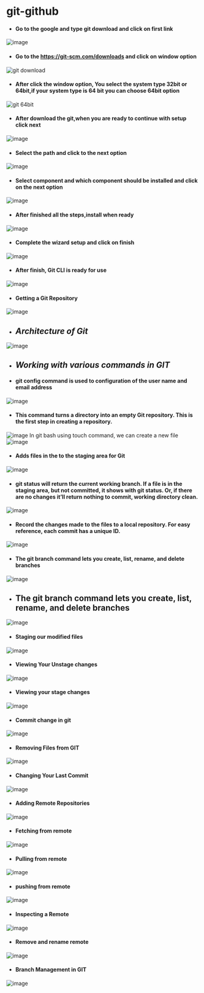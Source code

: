 # git-github
- #### Go to the google and type git download and click on first link
![image](https://user-images.githubusercontent.com/103019032/162666260-9ce91114-9117-4755-b89c-d6e79f6e7c1e.png)
- #### Go to the https://git-scm.com/downloads and click on window option
![git download](https://user-images.githubusercontent.com/103019032/162666684-29739915-becb-43d6-9ce4-e08ec97b9a42.PNG)
- #### After click the window option, You select the system type 32bit or 64bit,if your system type is 64 bit you can choose 64bit option
![git 64bit](https://user-images.githubusercontent.com/103019032/162667117-98ee9495-f59a-4adb-bef1-37a045ce531d.PNG)
- #### After download the git,when you are ready to continue with setup click next
![image](https://user-images.githubusercontent.com/103019032/162667495-5457924c-f15f-4b41-a835-12a0346df72d.png)
- #### Select the path and click to the next option
![image](https://user-images.githubusercontent.com/103019032/162667600-1eb67fe3-3c1a-4505-a9fb-ab89e3ec8d12.png)
- #### Select component and which component should be installed and click on the next option
![image](https://user-images.githubusercontent.com/103019032/162667942-e6d4851d-9910-40e6-bd8f-0d7293dcc6a8.png)
- #### After finished all the steps,install when ready
![image](https://user-images.githubusercontent.com/103019032/162668424-ce010416-f801-4064-a220-ea31601219d0.png)
- #### Complete the wizard setup and click on finish
![image](https://user-images.githubusercontent.com/103019032/162668623-cf8013c0-6294-4e13-a85a-34496e7e1bdf.png)
- #### After finish, Git CLI is ready for use
![image](https://user-images.githubusercontent.com/103019032/162668949-c5e15e0e-9087-4893-9493-ee73e0814553.png)
- #### Getting a Git Repository 
![image](https://user-images.githubusercontent.com/103019032/162670072-6a045c92-1078-43e2-af9c-2a9b4a796762.png)
- ## *Architecture of Git*
![image](https://user-images.githubusercontent.com/103019032/162670600-5d1d4fd8-d0ce-43c9-bf75-5ba2064da6e7.png)
- ## *Working with various commands in GIT* 
- #### git config command is used to configuration of the user name and email address
![image](https://user-images.githubusercontent.com/103019032/162672290-2e18fc54-5359-4d96-a630-4d0f47f61c17.png)
- #### This command turns a directory into an empty Git repository. This is the first step in creating a repository.
![image](https://user-images.githubusercontent.com/103019032/162672739-7a9f3a78-68e5-4c5c-8242-a9ea2acadb03.png)
In git bash using touch command, we can create a new file
![image](https://user-images.githubusercontent.com/103019032/162673164-edccd227-9eba-481f-bc22-3d1609dc9b0d.png)
- #### Adds files in the to the staging area for Git
![image](https://user-images.githubusercontent.com/103019032/162674320-b6c33b98-af8b-4ca9-b9c2-f73e05ac48bf.png)
- #### git status will return the current working branch. If a file is in the staging area, but not committed, it shows with git status. Or, if there are no changes it’ll return nothing to commit, working directory clean.
![image](https://user-images.githubusercontent.com/103019032/162674639-4558c6b6-bcd9-4972-ba55-9da702e11a22.png)
- #### Record the changes made to the files to a local repository. For easy reference, each commit has a unique ID.
![image](https://user-images.githubusercontent.com/103019032/162675584-614752c9-aded-41a3-b8e6-259aa47055d3.png)
- #### The git branch command lets you create, list, rename, and delete branches
![image](https://user-images.githubusercontent.com/103019032/162676813-6799b9de-4389-4e12-993f-558b4ccaad76.png)
- ## The git branch command lets you create, list, rename, and delete branches
![image](https://user-images.githubusercontent.com/103019032/162677805-2fbfb3e8-daf8-4919-8abf-afbda08d743f.png)
- #### Staging our modified files 
![image](https://user-images.githubusercontent.com/103019032/162685942-a4f6b8c3-027e-4ff6-9988-94266c93002b.png)
- #### Viewing Your Unstage changes 
![image](https://user-images.githubusercontent.com/103019032/162698927-93149278-0810-4a36-9c73-aaa9a0ff9875.png)
- #### Viewing your stage changes
![image](https://user-images.githubusercontent.com/103019032/162699207-854df264-2a38-4d22-ad5a-9b90cd2511aa.png)
- #### Commit change in git
![image](https://user-images.githubusercontent.com/103019032/162704297-5bd96731-10c9-4c3f-8809-b4727ce0c2be.png)
- #### Removing Files from GIT
![image](https://user-images.githubusercontent.com/103019032/162708923-b09145c1-3060-4674-84a0-9352440ed114.png)
- #### Changing Your Last Commit
![image](https://user-images.githubusercontent.com/103019032/162711071-f96f593d-2176-4562-a89e-18db8fd6a3f9.png)
- #### Adding Remote Repositories
![image](https://user-images.githubusercontent.com/103019032/162714391-4960c302-dd2d-4f32-944b-efbc297aaf52.png)
- #### Fetching from remote
![image](https://user-images.githubusercontent.com/103019032/162718001-eb7386b9-dc84-4458-af98-e23e1ccdf4ad.png)
- #### Pulling from remote
![image](https://user-images.githubusercontent.com/103019032/162720303-b23c9593-5b55-4d24-ac53-672eef1856c5.png)
- #### pushing from remote
![image](https://user-images.githubusercontent.com/103019032/162720993-98175f27-fd89-4632-983c-bad782b1814d.png)
- #### Inspecting a Remote
![image](https://user-images.githubusercontent.com/103019032/162722738-2769a691-0dd4-44bf-86f8-5e81d40ec1c8.png)
- #### Remove and rename remote
![image](https://user-images.githubusercontent.com/103019032/162723232-e33eecda-af8e-4469-844c-e53b63bf711f.png)
- #### Branch Management in GIT
![image](https://user-images.githubusercontent.com/103019032/162729174-5e835c23-c87e-445a-84a1-e9e66fa075cf.png)





